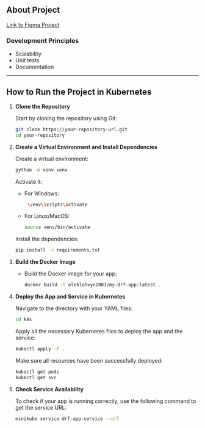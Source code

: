 ## About Project

[Link to Figma Project](https://www.figma.com/design/bZFeDHTvUClLRDUQ0qix3s/Testify?node-id=0-1&t=7d5QjOapUCQld9nB-1)

### Development Principles
- Scalability
- Unit tests
- Documentation

---

## How to Run the Project in Kubernetes

1. **Clone the Repository**

   Start by cloning the repository using Git:
   ```bash
   git clone https://your-repository-url.git
   cd your-repository
   ```

2. **Create a Virtual Environment and Install Dependencies**

   Create a virtual environment:
   ```bash
   python -m venv venv
   ```

   Activate it:
   - For Windows:
     ```bash
     .\venv\Scripts\activate
     ```
   - For Linux/MacOS:
     ```bash
     source venv/bin/activate
     ```

   Install the dependencies:
   ```bash
   pip install -r requirements.txt
   ```

3. **Build the Docker Image**

   - Build the Docker image for your app:
     ```bash
     docker build -t olehlohvyn2003/my-drf-app:latest .
     ```

4. **Deploy the App and Service in Kubernetes**

   Navigate to the directory with your YAML files:
   ```bash
   cd k8s
   ```

   Apply all the necessary Kubernetes files to deploy the app and the service:
   ```bash
   kubectl apply -f .
   ```

   Make sure all resources have been successfully deployed:
   ```bash
   kubectl get pods
   kubectl get svc
   ```

5. **Check Service Availability**

   To check if your app is running correctly, use the following command to get the service URL:
   ```bash
   minikube service drf-app-service --url
   ```
